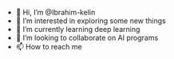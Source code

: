 - 👋 Hi, I’m @Ibrahim-kelin
- 👀 I’m interested in exploring some new things
- 🌱 I’m currently learning deep learning
- 💞️ I’m looking to collaborate on AI programs
- 📫 How to reach me 

<!---
Ibrahim-kelin/Ibrahim-kelin is a ✨ special ✨ repository because its `README.md` (this file) appears on your GitHub profile.
You can click the Preview link to take a look at your changes.
--->
